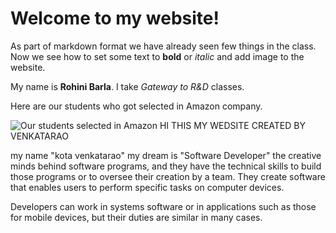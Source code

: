 # Welcome to my website!

As part of markdown format we have already seen few things in the class. Now we see how to set some text to **bold** or _italic_ and add image to the website.

My name is **Rohini Barla**. I take _Gateway to R&D_ classes.

Here are our students who got selected in Amazon company.

![Our students selected in Amazon](our-students-photo.jpg)
HI THIS MY WEDSITE CREATED BY VENKATARAO

my name "kota venkatarao" 
 my dream is "Software Developer"
 the creative minds behind software programs, and they have the technical skills to build those programs or to oversee their creation by a team. They create software that enables users to perform specific tasks on computer devices.

Developers can work in systems software or in applications such as those for mobile devices, but their duties are similar in many cases.
